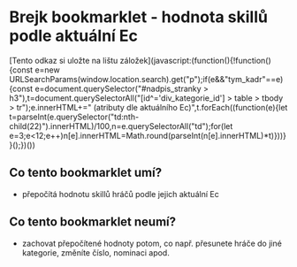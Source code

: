 # Brejk bookmarklet - hodnota skillů podle aktuální Ec

[Tento odkaz si uložte na lištu záložek](javascript:(function(){!function(){const e=new URLSearchParams(window.location.search).get("p");if(e&&"tym_kadr"==e){const e=document.querySelector("#nadpis_stranky > h3"),t=document.querySelectorAll("[id^='div_kategorie_id'] > table > tbody > tr");e.innerHTML+=" (atributy dle aktuálního Ec)",t.forEach((function(e){let t=parseInt(e.querySelector("td:nth-child(22)").innerHTML)/100,n=e.querySelectorAll("td");for(let e=3;e<12;e++)n[e].innerHTML=Math.round(parseInt(n[e].innerHTML)*t)}))}}();})())

## Co tento bookmarklet umí?
- přepočítá hodnotu skillů hráčů podle jejich aktuální Ec

## Co tento bookmarklet neumí?
- zachovat přepočítené hodnoty potom, co např. přesunete hráče do jiné kategorie, změníte číslo, nominaci apod.